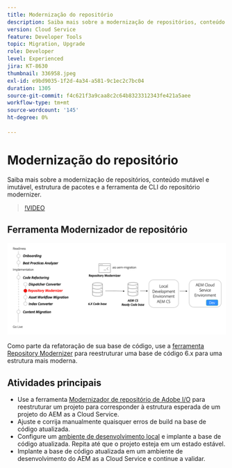 ```yaml
---
title: Modernização do repositório
description: Saiba mais sobre a modernização de repositórios, conteúdo mutável e imutável, estrutura de pacotes e a ferramenta de CLI do repositório modernizer.
version: Cloud Service
feature: Developer Tools
topic: Migration, Upgrade
role: Developer
level: Experienced
jira: KT-8630
thumbnail: 336958.jpeg
exl-id: e9bd9035-1f2d-4a34-a581-9c1ec2c7bc04
duration: 1305
source-git-commit: f4c621f3a9caa8c2c64b8323312343fe421a5aee
workflow-type: tm+mt
source-wordcount: '145'
ht-degree: 0%

---
```


# Modernização do repositório

Saiba mais sobre a modernização de repositórios, conteúdo mutável e imutável, estrutura de pacotes e a ferramenta de CLI do repositório modernizer.

>[!VIDEO](https://video.tv.adobe.com/v/336958?quality=12&learn=on)

## Ferramenta Modernizador de repositório

![Modernizador de repositório](./assets/repository-modernizer.png)

Como parte da refatoração de sua base de código, use a [ferramenta Repository Modernizer](https://experienceleague.adobe.com/docs/experience-manager-cloud-service/moving/refactoring-tools/repo-modernizer.html) para reestruturar uma base de código 6.x para uma estrutura mais moderna.

## Atividades principais

* Use a ferramenta [Modernizador de repositório de Adobe I/O](https://github.com/adobe/aio-cli-plugin-aem-cloud-service-migration#command-aio-aem-migrationrepository-modernizer) para reestruturar um projeto para corresponder à estrutura esperada de um projeto do AEM as a Cloud Service.
* Ajuste e corrija manualmente quaisquer erros de build na base de código atualizada.
* Configure um [ambiente de desenvolvimento local](https://experienceleague.adobe.com/docs/experience-manager-learn/cloud-service/local-development-environment-set-up/overview.html?lang=pt-BR) e implante a base de código atualizada. Repita até que o projeto esteja em um estado estável.
* Implante a base de código atualizada em um ambiente de desenvolvimento do AEM as a Cloud Service e continue a validar.
